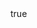 ---
info:
  name: MiG-21Bis
  image: /img/aircraft/multirole/ussr/1_mig-21bis.png
  class: Многоцелевой
  country: СССР
  cost: 80
  year: 1975

body:
  hp: 10
  armor_front: 0
  armor_side: 0
  armor_rear: 0
  armor_top: 0
  ecm: 20
  stealth: Плохо
  air_detection: Хорошо
  speed: 1000
  turn_radius: 500
  fuel: 3000
  tot: 90

autocannon:
  name: Gsh-23L
  attr_fg: true
  ammo: 400
  range_ground: 2100
  range_helicopters: 1575
  range_airplanes: 2275
  accuracy: 30
  stabilizer: 30
  he_power: 1
  suppression: 46
  rate_of_fire: 1071

rocket_pod:
  name: S-5M
  attr_fg: true
  ammo: 64
  range_ground: 2450
  accuracy: 30
  stabilizer: 30
  he_power: 2
  suppression: 132
  rate_of_fire: 266

aam:
  name: R-60 Molniya
  attr_fg: true
  attr_smn: true
  ammo: 2
  range_helicopters: 2100
  range_airplanes: 3500
  accuracy: 40
  stabilizer: 40
  he_power: 3
  suppression: 120
  rate_of_fire: 60
---